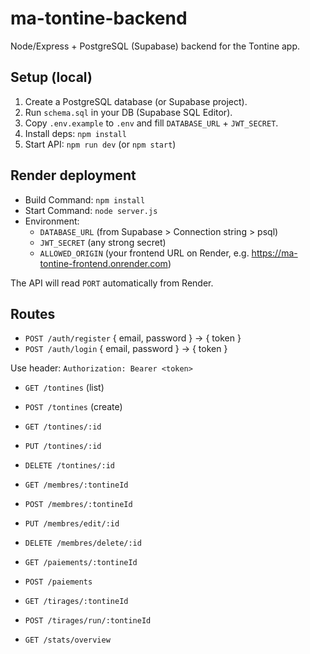 # ma-tontine-backend

Node/Express + PostgreSQL (Supabase) backend for the Tontine app.

## Setup (local)

1. Create a PostgreSQL database (or Supabase project).
2. Run `schema.sql` in your DB (Supabase SQL Editor).
3. Copy `.env.example` to `.env` and fill `DATABASE_URL` + `JWT_SECRET`.
4. Install deps: `npm install`
5. Start API: `npm run dev` (or `npm start`)

## Render deployment

- Build Command: `npm install`
- Start Command: `node server.js`
- Environment:
  - `DATABASE_URL` (from Supabase > Connection string > psql)
  - `JWT_SECRET` (any strong secret)
  - `ALLOWED_ORIGIN` (your frontend URL on Render, e.g. https://ma-tontine-frontend.onrender.com)

The API will read `PORT` automatically from Render.

## Routes

- `POST /auth/register` { email, password } -> { token }
- `POST /auth/login` { email, password } -> { token }

Use header: `Authorization: Bearer <token>`

- `GET /tontines` (list)
- `POST /tontines` (create)
- `GET /tontines/:id`
- `PUT /tontines/:id`
- `DELETE /tontines/:id`

- `GET /membres/:tontineId`
- `POST /membres/:tontineId`
- `PUT /membres/edit/:id`
- `DELETE /membres/delete/:id`

- `GET /paiements/:tontineId`
- `POST /paiements`

- `GET /tirages/:tontineId`
- `POST /tirages/run/:tontineId`

- `GET /stats/overview`
